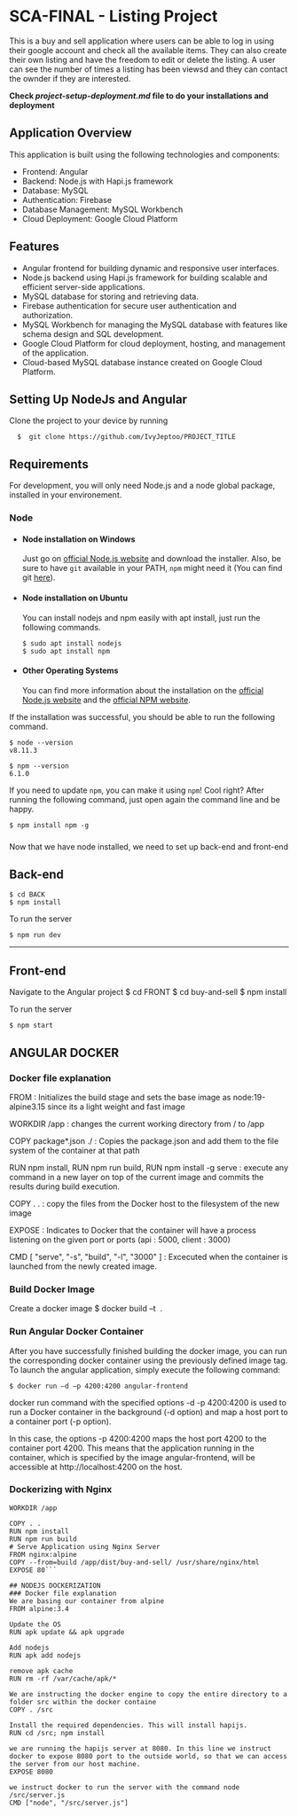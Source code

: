 # SCA-FINAL - Listing Project
This is a buy and sell application where users can be able to log in using their google account and check all the available items. They can also create their own listing and have the freedom to edit or delete the listing. A user can see the number of times a listing has been viewsd and they can contact the ownder if they are interested.

**Check _project-setup-deployment.md_ file to do your installations and deployment** 


## Application Overview
This application is built using the following technologies and components:

- Frontend: Angular
- Backend: Node.js with Hapi.js framework
- Database: MySQL
- Authentication: Firebase
- Database Management: MySQL Workbench
- Cloud Deployment: Google Cloud Platform

## Features
- Angular frontend for building dynamic and responsive user interfaces.
- Node.js backend using Hapi.js framework for building scalable and efficient server-side applications.
- MySQL database for storing and retrieving data.
- Firebase authentication for secure user authentication and authorization.
- MySQL Workbench for managing the MySQL database with features like schema design and SQL development.
- Google Cloud Platform for cloud deployment, hosting, and management of the application.
- Cloud-based MySQL database instance created on Google Cloud Platform.

## Setting Up NodeJs and Angular


Clone the project to your device by running 

      $  git clone https://github.com/IvyJeptoo/PROJECT_TITLE


## Requirements

For development, you will only need Node.js and a node global package, installed in your environement.

### Node
- #### Node installation on Windows

  Just go on [official Node.js website](https://nodejs.org/) and download the installer.
Also, be sure to have `git` available in your PATH, `npm` might need it (You can find git [here](https://git-scm.com/)).

- #### Node installation on Ubuntu

  You can install nodejs and npm easily with apt install, just run the following commands.

      $ sudo apt install nodejs
      $ sudo apt install npm

- #### Other Operating Systems
  You can find more information about the installation on the [official Node.js website](https://nodejs.org/) and the [official NPM website](https://npmjs.org/).

If the installation was successful, you should be able to run the following command.

    $ node --version
    v8.11.3

    $ npm --version
    6.1.0

If you need to update `npm`, you can make it using `npm`! Cool right? After running the following command, just open again the command line and be happy.

    $ npm install npm -g

###

Now that we have node installed, we need to set up back-end and front-end 



## Back-end
    
    $ cd BACK
    $ npm install

To run the server 

    $ npm run dev

---



## Front-end
Navigate to the Angular project
    $ cd FRONT
    $ cd buy-and-sell
    $ npm install


To run the server 

    $ npm start

## ANGULAR DOCKER
### Docker file explanation
FROM : Initializes the build stage and sets the base image as node:19-alpine3.15 since its a light weight and fast image

WORKDIR /app : changes the current working directory from / to /app

COPY package*.json ./ : Copies the package.json and add them to the file system of the container at that path

RUN npm install, RUN npm run build, RUN npm install -g serve : execute any command in a new layer on top of the current image and commits the results during build execution.

COPY . . : copy the files from the Docker host to the filesystem of the new image

EXPOSE : Indicates to Docker that the container will have a process listening on the given port or ports (api : 5000, client : 3000)

CMD [ "serve", "-s", "build", "-l", "3000" ] : Excecuted when the container is launched from the newly created image.

### Build Docker Image
Create a docker image
    $ docker build –t <image name> .

### Run Angular Docker Container
After you have successfully finished building the docker image, you can run the corresponding docker container using the previously defined image tag. To launch the angular application, simply execute the following command:

    $ docker run –d –p 4200:4200 angular-frontend

docker run command with the specified options -d -p 4200:4200 is used to run a Docker container in the background (-d option) and map a host port to a container port (-p option).

In this case, the options -p 4200:4200 maps the host port 4200 to the container port 4200. This means that the application running in the container, which is specified by the image angular-frontend, will be accessible at http://localhost:4200 on the host.

### Dockerizing with Nginx

```FROM node:16-alpine AS build
WORKDIR /app

COPY . .
RUN npm install
RUN npm run build
# Serve Application using Nginx Server
FROM nginx:alpine
COPY --from=build /app/dist/buy-and-sell/ /usr/share/nginx/html
EXPOSE 80```

## NODEJS DOCKERIZATION
### Docker file explanation
We are basing our container from alpine
FROM alpine:3.4

Update the OS
RUN apk update && apk upgrade

Add nodejs
RUN apk add nodejs

remove apk cache
RUN rm -rf /var/cache/apk/*

We are instructing the docker engine to copy the entire directory to a folder src within the docker containe
COPY . /src

Install the required dependencies. This will install hapijs.
RUN cd /src; npm install

we are running the hapijs server at 8080. In this line we instruct docker to expose 8080 port to the outside world, so that we can access the server from our host machine.
EXPOSE 8080

we instruct docker to run the server with the command node /src/server.js
CMD ["node", "/src/server.js"]



